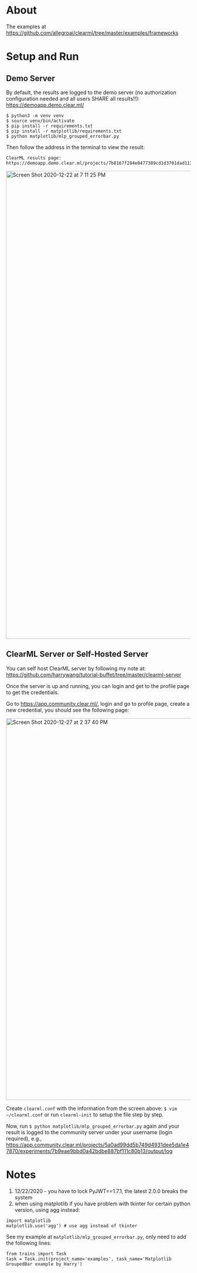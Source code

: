 # About
The examples at https://github.com/allegroai/clearml/tree/master/examples/frameworks

# Setup and Run

## Demo Server
By default, the results are logged to the demo server (no authorization configuration needed and all users SHARE all results!!): https://demoapp.demo.clear.ml/

```
$ python3 -m venv venv
$ source venv/bin/activate
$ pip install -r requirements.txt 
$ pip install -r matplotlib/requirements.txt
$ python matplotlib/mlp_grouped_errorbar.py
```

Then follow the address in the terminal to view the result:

```
ClearML results page: https://demoapp.demo.clear.ml/projects/7b8167f284e0477389cd1d3701dad113/experiments/395a49ae59b2464299fddc479146fc27/output/log
```
<img width="1272" alt="Screen Shot 2020-12-22 at 7 11 25 PM" src="https://user-images.githubusercontent.com/595772/102944700-8b1bdf00-4489-11eb-9717-b327a2fb2de3.png">

## ClearML Server or Self-Hosted Server

You can self host ClearML server by following my note at: https://github.com/harrywang/tutorial-buffet/tree/master/clearml-server

Once the server is up and running, you can login and get to the profile page to get the credentials.

Go to https://app.community.clear.ml/, login and go to profile page, create a new credential, you should see the following page:

<img width="1038" alt="Screen Shot 2020-12-27 at 2 37 40 PM" src="https://user-images.githubusercontent.com/595772/103178498-51fcb980-4851-11eb-9522-fab299acbf87.png">

Create `clearml.conf` with the information from the screen above: `$ vim ~/clearml.conf` or run `clearml-init` to setup the file step by step.

Now, run `$ python matplotlib/mlp_grouped_errorbar.py` again and your result is logged to the community server under your username (login required), e.g., https://app.community.clear.ml/projects/5a0ad99dd5b749d4931dee5da1e47870/experiments/7b9eae9bbd0a42bdbe887bf111c80b13/output/log


# Notes

1. 12/22/2020 - you have to lock PyJWT==1.7.1, the latest 2.0.0 breaks the system
2. when using matplotlib if you have problem with tkinter for certain python version, using agg instead:

```
import matplotlib
matplotlib.use('agg') # use agg instead of tkinter
```

See my example at `matplotlib/mlp_grouped_errorbar.py`, only need to add the following lines:

```
from trains import Task
task = Task.init(project_name='examples', task_name='Matplotlib GroupedBar example by Harry')
```